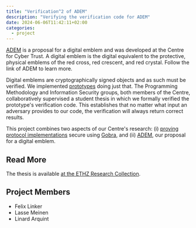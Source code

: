 ```yaml
---
title: "Verification^2 of ADEM"
description: "Verifying the verification code for ADEM"
date: 2024-06-06T11:42:11+02:00
categories:
  - project
---
```


[ADEM](/projects/internet-arch/adem) is a proposal for a digital emblem and was developed at the Centre for Cyber Trust.
A digital emblem is the digital equivalent to the protective, physical emblems of the red cross, red crescent, and red crystal.
Follow the link of ADEM to learn more.

Digital emblems are cryptographically signed objects and as such must be verified.
We implemented [prototypes](https://github.com/adem-wg) doing just that.
The Programming Methodology and Information Security groups, both members of the Centre, collaboratively supervised a student thesis in which we formally verified the prototype's verification code.
This establishes that no matter what input an adversary provides to our code, the verification will always return correct results.

This project combines two aspects of our Centre's research: (i) [proving protocol implementations](/projects/formal-methods/protocol-verification) secure using [Gobra](/projects/formal-methods/gobra), and (ii) [ADEM](/projects/internet-arch/adem), our proposal for a digital emblem.

## Read More

The thesis is available [at the ETHZ Research Collection](https://doi.org/10.3929/ethz-b-000678729).

## Project Members
- Felix Linker
- Lasse Meinen
- Linard Arquint
